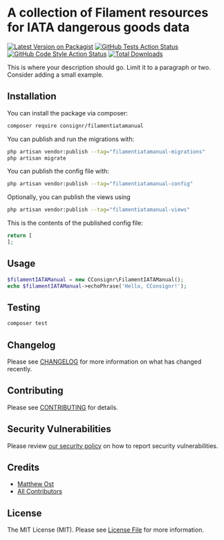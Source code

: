 # A collection of Filament resources for IATA dangerous goods data

[![Latest Version on Packagist](https://img.shields.io/packagist/v/consignr/filamentiatamanual.svg?style=flat-square)](https://packagist.org/packages/consignr/filamentiatamanual)
[![GitHub Tests Action Status](https://img.shields.io/github/actions/workflow/status/consignr/filamentiatamanual/run-tests.yml?branch=main&label=tests&style=flat-square)](https://github.com/consignr/filamentiatamanual/actions?query=workflow%3Arun-tests+branch%3Amain)
[![GitHub Code Style Action Status](https://img.shields.io/github/actions/workflow/status/consignr/filamentiatamanual/fix-php-code-styling.yml?branch=main&label=code%20style&style=flat-square)](https://github.com/consignr/filamentiatamanual/actions?query=workflow%3A"Fix+PHP+code+styling"+branch%3Amain)
[![Total Downloads](https://img.shields.io/packagist/dt/consignr/filamentiatamanual.svg?style=flat-square)](https://packagist.org/packages/consignr/filamentiatamanual)



This is where your description should go. Limit it to a paragraph or two. Consider adding a small example.

## Installation

You can install the package via composer:

```bash
composer require consignr/filamentiatamanual
```

You can publish and run the migrations with:

```bash
php artisan vendor:publish --tag="filamentiatamanual-migrations"
php artisan migrate
```

You can publish the config file with:

```bash
php artisan vendor:publish --tag="filamentiatamanual-config"
```

Optionally, you can publish the views using

```bash
php artisan vendor:publish --tag="filamentiatamanual-views"
```

This is the contents of the published config file:

```php
return [
];
```

## Usage

```php
$filamentIATAManual = new CConsignr\FilamentIATAManual();
echo $filamentIATAManual->echoPhrase('Hello, CConsignr!');
```

## Testing

```bash
composer test
```

## Changelog

Please see [CHANGELOG](CHANGELOG.md) for more information on what has changed recently.

## Contributing

Please see [CONTRIBUTING](.github/CONTRIBUTING.md) for details.

## Security Vulnerabilities

Please review [our security policy](../../security/policy) on how to report security vulnerabilities.

## Credits

- [Matthew Ost](https://github.com/consignr)
- [All Contributors](../../contributors)

## License

The MIT License (MIT). Please see [License File](LICENSE.md) for more information.

